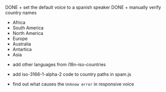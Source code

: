 DONE + set the default voice to a spanish speaker
DONE + manually verify country names
  - Africa
  - South America
  - North America
  - Europe
  - Australia
  - Antartica
  - Asia
+ add other languages from i18n-iso-countries


+ add iso-3166-1-alpha-2 code to country paths in spam.js
+ find out what causes the `Unknow error` in responsive voice
